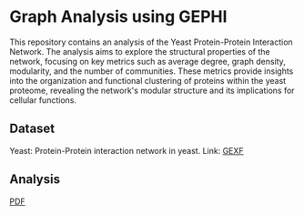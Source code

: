 # Graph Analysis using GEPHI
This repository contains an analysis of the Yeast Protein-Protein Interaction Network. The analysis aims to explore the structural properties of the network, focusing on key metrics such as average degree, graph density, modularity, and the number of communities. These metrics provide insights into the organization and functional clustering of proteins within the yeast proteome, revealing the network's modular structure and its implications for cellular functions.

## Dataset 
Yeast: Protein-Protein interaction network in yeast. 
Link: [GEXF](https://gephi.org/datasets/yeast.gexf.zip)

## Analysis
[PDF](https://github.com/anuragrege/information-visualization/blob/main/GEPHI/Assignment/YEAST-Protein-Protein-Interaction-Analysis-GEPHI.pdf)
